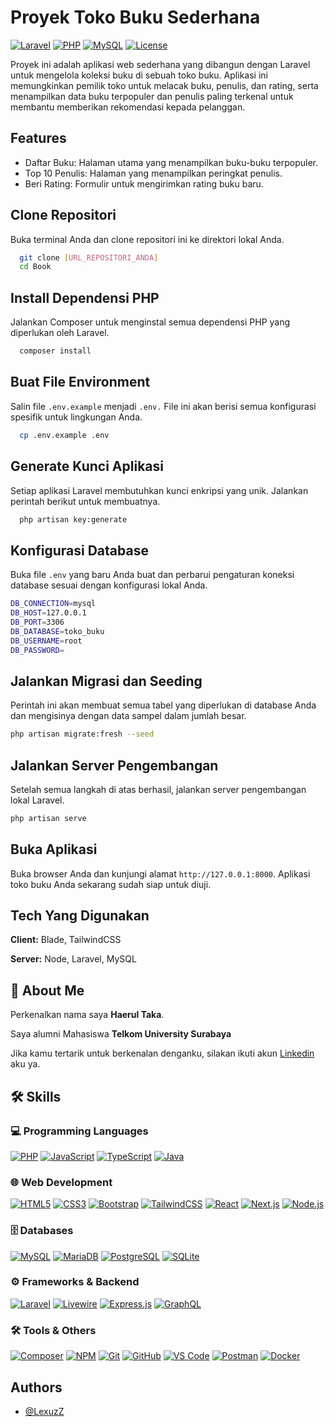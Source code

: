 
# Proyek Toko Buku Sederhana
[![Laravel](https://img.shields.io/badge/Laravel-12.x-FF2D20?style=for-the-badge&logo=laravel&logoColor=white)](https://laravel.com/)
[![PHP](https://img.shields.io/badge/PHP-%5E8.2-777BB4?style=for-the-badge&logo=php&logoColor=white)](https://www.php.net/)
[![MySQL](https://img.shields.io/badge/MySQL-8.x-4479A1?style=for-the-badge&logo=mysql&logoColor=white)](https://www.mysql.com/)
[![License](https://img.shields.io/badge/License-MIT-green?style=for-the-badge)](LICENSE)

Proyek ini adalah aplikasi web sederhana yang dibangun dengan Laravel untuk mengelola koleksi buku di sebuah toko buku. Aplikasi ini memungkinkan pemilik toko untuk melacak buku, penulis, dan rating, serta menampilkan data buku terpopuler dan penulis paling terkenal untuk membantu memberikan rekomendasi kepada pelanggan.


## Features

- Daftar Buku: Halaman utama yang menampilkan buku-buku terpopuler.
- Top 10 Penulis: Halaman yang menampilkan peringkat penulis.
- Beri Rating: Formulir untuk mengirimkan rating buku baru.


## Clone Repositori

Buka terminal Anda dan clone repositori ini ke direktori lokal Anda.

```bash
  git clone [URL_REPOSITORI_ANDA]
  cd Book
```
    
## Install Dependensi PHP

Jalankan Composer untuk menginstal semua dependensi PHP yang diperlukan oleh Laravel.

```bash
  composer install
```
## Buat File Environment

Salin file `.env.example` menjadi `.env.` File ini akan berisi semua konfigurasi spesifik untuk lingkungan Anda.

```bash
  cp .env.example .env
```
## Generate Kunci Aplikasi

Setiap aplikasi Laravel membutuhkan kunci enkripsi yang unik. Jalankan perintah berikut untuk membuatnya.

```bash
  php artisan key:generate
```
## Konfigurasi Database

Buka file `.env` yang baru Anda buat dan perbarui pengaturan koneksi database sesuai dengan konfigurasi lokal Anda.

```bash
DB_CONNECTION=mysql
DB_HOST=127.0.0.1
DB_PORT=3306
DB_DATABASE=toko_buku
DB_USERNAME=root
DB_PASSWORD=
```
## Jalankan Migrasi dan Seeding

Perintah ini akan membuat semua tabel yang diperlukan di database Anda dan mengisinya dengan data sampel dalam jumlah besar.

```bash
php artisan migrate:fresh --seed
```
## Jalankan Server Pengembangan

Setelah semua langkah di atas berhasil, jalankan server pengembangan lokal Laravel.

```bash
php artisan serve
```
## Buka Aplikasi

Buka browser Anda dan kunjungi alamat `http://127.0.0.1:8000`. Aplikasi toko buku Anda sekarang sudah siap untuk diuji.
    
## Tech Yang Digunakan

**Client:** Blade, TailwindCSS

**Server:** Node, Laravel, MySQL


## 🚀 About Me
Perkenalkan nama saya **Haerul Taka**.

Saya alumni Mahasiswa **Telkom University Surabaya**

Jika kamu tertarik untuk berkenalan denganku, silakan ikuti akun [Linkedin](https://www.linkedin.com/in/haerul-taka-b55656204/) aku ya.


## 🛠 Skills

### 💻 Programming Languages
[![PHP](https://img.shields.io/badge/PHP-%5E8.2-777BB4?style=for-the-badge&logo=php&logoColor=white)](https://www.php.net/)
[![JavaScript](https://img.shields.io/badge/JavaScript-ES6+-F7DF1E?style=for-the-badge&logo=javascript&logoColor=black)](https://developer.mozilla.org/docs/Web/JavaScript)
[![TypeScript](https://img.shields.io/badge/TypeScript-5.x-3178C6?style=for-the-badge&logo=typescript&logoColor=white)](https://www.typescriptlang.org/)
[![Java](https://img.shields.io/badge/Java-11+-007396?style=for-the-badge&logo=java&logoColor=white)](https://www.java.com/)

### 🌐 Web Development
[![HTML5](https://img.shields.io/badge/HTML5-E34F26?style=for-the-badge&logo=html5&logoColor=white)](https://developer.mozilla.org/docs/Web/HTML)
[![CSS3](https://img.shields.io/badge/CSS3-1572B6?style=for-the-badge&logo=css3&logoColor=white)](https://developer.mozilla.org/docs/Web/CSS)
[![Bootstrap](https://img.shields.io/badge/Bootstrap-5.x-7952B3?style=for-the-badge&logo=bootstrap&logoColor=white)](https://getbootstrap.com/)
[![TailwindCSS](https://img.shields.io/badge/TailwindCSS-3.x-38B2AC?style=for-the-badge&logo=tailwind-css&logoColor=white)](https://tailwindcss.com/)
[![React](https://img.shields.io/badge/React-18.x-61DAFB?style=for-the-badge&logo=react&logoColor=black)](https://react.dev/)
[![Next.js](https://img.shields.io/badge/Next.js-14.x-000000?style=for-the-badge&logo=next.js&logoColor=white)](https://nextjs.org/)
[![Node.js](https://img.shields.io/badge/Node.js-18.x-339933?style=for-the-badge&logo=nodedotjs&logoColor=white)](https://nodejs.org/)

### 🗄️ Databases
[![MySQL](https://img.shields.io/badge/MySQL-8.x-4479A1?style=for-the-badge&logo=mysql&logoColor=white)](https://www.mysql.com/)
[![MariaDB](https://img.shields.io/badge/MariaDB-10.x-003545?style=for-the-badge&logo=mariadb&logoColor=white)](https://mariadb.org/)
[![PostgreSQL](https://img.shields.io/badge/PostgreSQL-15.x-4169E1?style=for-the-badge&logo=postgresql&logoColor=white)](https://www.postgresql.org/)
[![SQLite](https://img.shields.io/badge/SQLite-3-003B57?style=for-the-badge&logo=sqlite&logoColor=white)](https://www.sqlite.org/)

### ⚙️ Frameworks & Backend
[![Laravel](https://img.shields.io/badge/Laravel-12.x-FF2D20?style=for-the-badge&logo=laravel&logoColor=white)](https://laravel.com/)
[![Livewire](https://img.shields.io/badge/Livewire-3.x-4E56A6?style=for-the-badge&logo=laravel&logoColor=white)](https://livewire.laravel.com/)
[![Express.js](https://img.shields.io/badge/Express.js-4.x-000000?style=for-the-badge&logo=express&logoColor=white)](https://expressjs.com/)
[![GraphQL](https://img.shields.io/badge/GraphQL-16.x-E10098?style=for-the-badge&logo=graphql&logoColor=white)](https://graphql.org/)

### 🛠 Tools & Others
[![Composer](https://img.shields.io/badge/Composer-2.x-885630?style=for-the-badge&logo=composer&logoColor=white)](https://getcomposer.org/)
[![NPM](https://img.shields.io/badge/NPM-9.x-CB3837?style=for-the-badge&logo=npm&logoColor=white)](https://www.npmjs.com/)
[![Git](https://img.shields.io/badge/Git-F05032?style=for-the-badge&logo=git&logoColor=white)](https://git-scm.com/)
[![GitHub](https://img.shields.io/badge/GitHub-181717?style=for-the-badge&logo=github&logoColor=white)](https://github.com/)
[![VS Code](https://img.shields.io/badge/VS%20Code-007ACC?style=for-the-badge&logo=visual-studio-code&logoColor=white)](https://code.visualstudio.com/)
[![Postman](https://img.shields.io/badge/Postman-10.x-FF6C37?style=for-the-badge&logo=postman&logoColor=white)](https://www.postman.com/)
[![Docker](https://img.shields.io/badge/Docker-24.x-2496ED?style=for-the-badge&logo=docker&logoColor=white)](https://www.docker.com/)
## Authors

- [@LexuzZ](https://www.github.com/LexuzZ)

